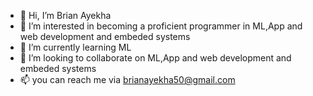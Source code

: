 - 👋 Hi, I’m Brian Ayekha
- 👀 I’m interested in becoming a proficient programmer in ML,App and web development and embeded systems
- 🌱 I’m currently learning ML
- 💞️ I’m looking to collaborate on ML,App and web development and embeded systems
- 📫 you can reach me via brianayekha50@gmail.com

<!---
BrianAyekha/BrianAyekha is a ✨ special ✨ repository because its `README.md` (this file) appears on your GitHub profile.
You can click the Preview link to take a look at your changes.
--->
